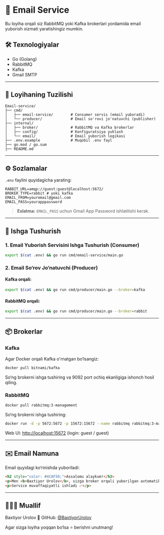 # 📧 Email Service

Bu loyiha orqali siz RabbitMQ yoki Kafka brokerlari yordamida email yuborish xizmati yaratishingiz mumkin.

## 🛠 Texnologiyalar

* Go (Golang)
* RabbitMQ
* Kafka
* Gmail SMTP

---

## 📁 Loyihaning Tuzilishi

```
Email-service/
├── cmd/
│   ├── email-service/        # Consumer servis (email yuboradi)
│   └── producer/             # Email so'rovi jo'natuvchi (publisher)
├── internal/
│   ├── broker/               # RabbitMQ va Kafka brokerlar
│   ├── config/               # Konfiguratsiya yuklash
│   └── email/                # Email yuborish logikasi
├── .env.example              # Muqobil .env fayl
├── go.mod / go.sum
├── README.md
```

---

## ⚙️ Sozlamalar

`.env` faylini quyidagicha yarating:

```
RABBIT_URL=amqp://guest:guest@localhost:5672/
BROKER_TYPE=rabbit # yoki kafka
EMAIL_FROM=youremail@gmail.com
EMAIL_PASS=yourapppassword
```

> **Eslatma:** `EMAIL_PASS` uchun Gmail App Password ishlatilishi kerak.

---

## 🚀 Ishga Tushurish

### 1. Email Yuborish Servisini Ishga Tushurish (Consumer)

```bash
export $(cat .env) && go run cmd/email-service/main.go
```

### 2. Email So‘rov Jo‘natuvchi (Producer)

#### Kafka orqali:

```bash
export $(cat .env) && go run cmd/producer/main.go --broker=kafka
```

#### RabbitMQ orqali:

```bash
export $(cat .env) && go run cmd/producer/main.go --broker=rabbit
```

---

## 📦 Brokerlar

### Kafka

Agar Docker orqali Kafka o'rnatgan bo‘lsangiz:

```bash
docker pull bitnami/kafka
```

So‘ng brokerni ishga tushiring va 9092 port ochiq ekanligiga ishonch hosil qiling.

### RabbitMQ

```bash
docker pull rabbitmq:3-management
```

So‘ng brokerni ishga tushiring:

```bash
docker run -d -p 5672:5672 -p 15672:15672 --name rabbitmq rabbitmq:3-management
```

Web UI: [http://localhost:15672](http://localhost:15672)  (login: guest / guest)

---

## ✉️ Email Namuna

Email quyidagi ko‘rinishda yuboriladi:

```html
<h2 style="color: #4CAF50;">Assalomu alaykum!</h2>
<p>Men <b>Baxtiyor Urolov</b>, sizga broker orqali yuborilgan avtomatik emailni sinov tariqasida yuboryapman.</p>
<p>Service muvaffaqiyatli ishladi ✅</p>
```

---

## 👨🏻‍💻 Muallif

Baxtiyor Urolov
🔗 GitHub: [@BaxtiyorUrolov](https://github.com/BaxtiyorUrolov)

Agar sizga loyiha yoqqan bo‘lsa ⭐ berishni unutmang!
